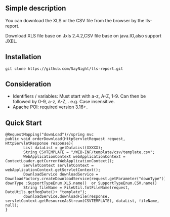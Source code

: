 Simple description
------- 
You can download the XLS or the CSV file from the browser by the lls-report.

Download XLS file base on Jxls 2.4.2,CSV file base on java.IO,also support JXEL.

Installation
-------  
    git clone https://github.com/SayNight/lls-report.git

Consideration
-------  
 * Identifiers / variables: Must start with a-z, A-Z, 1-9. Can then be followed by 0-9, a-z, A-Z, . e.g. Case insensitive.
 * Apache POI: required version 3.16+.

Quick Start
------- 

    @RequestMapping("downLoad")//spring mvc
	public void orderDownload(HttpServletRequest request, HttpServletResponse response){
			List dataList = getDataList(XXXXX);
			String CSVTEMPLATE = "/WEB-INF/template/csv/template.csv";
			WebApplicationContext webApplicationContext = ContextLoader.getCurrentWebApplicationContext();  
	        ServletContext servletContext = webApplicationContext.getServletContext();
	        DownloadService downloadService = DownloadFactory.createDownloadService(request.getParameter("downType"));// downType :SupportTypeEnum.XLS.name()  or SupportTypeEnum.CSV.name()
	        String fileName = FileUtil.fmtFileName(request, DateUtils.getReqDate()+ "template");
	        downloadService.downloadFile(response, servletContext.getResourceAsStream(CSVTEMPLATE), dataList, fileName, null);
	}
